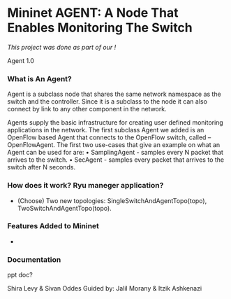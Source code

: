 Mininet AGENT: A Node That Enables Monitoring The Switch 
========================================================

*This project was done as part of our !*

Agent 1.0

### What is An Agent?

Agent is a subclass node that shares the same network namespace as 
the switch and the controller. Since it is a subclass to the node it
can also connect by link to any other component in the network.

Agents supply the basic infrastructure for creating user defined monitoring 
applications in the network. The first subclass Agent we added is an OpenFlow
based Agent that connects to the OpenFlow switch, called – OpenFlowAgent. 
The first two use-cases that give an example on what an Agent can be used for are:
•	SamplingAgent - samples every N packet that arrives to the switch.
•	SecAgent - samples every packet that arrives to the switch after N seconds.

### How does it work? Ryu maneger application?
* (Choose) Two new topologies: SingleSwitchAndAgentTopo(topo), TwoSwitchAndAgentTopo(topo).

### Features Added to Mininet


* 

### Documentation

ppt
doc?


Shira Levy & Sivan Oddes 
Guided by: Jalil Morany & Itzik Ashkenazi 
